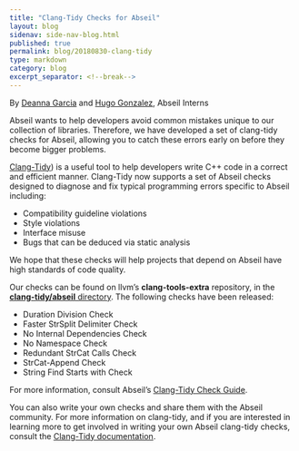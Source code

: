 ```yaml
---
title: "Clang-Tidy Checks for Abseil"
layout: blog
sidenav: side-nav-blog.html
published: true
permalink: blog/20180830-clang-tidy
type: markdown
category: blog
excerpt_separator: <!--break-->
---
```


By [Deanna Garcia](mailto:garciadeannam5@gmail.com) and
[Hugo Gonzalez](mailto:hugogonzalez810@gmail.com), Abseil Interns

Abseil wants to help developers avoid common mistakes unique to our collection
of libraries. Therefore, we have developed a set of clang-tidy checks for
Abseil, allowing you to catch these errors early on before they become
bigger problems.

<!--break-->

[Clang-Tidy](http://clang.llvm.org/extra/clang-tidy/)) is a useful tool to help
developers write C++ code in a correct and efficient manner. Clang-Tidy now
supports a set of Abseil checks designed to diagnose and fix typical programming
errors specific to Abseil including:

* Compatibility guideline violations
* Style violations
* Interface misuse
* Bugs that can be deduced via static analysis 

We hope that these checks will help projects that depend on Abseil have high
standards of code quality. 

Our checks can be found on llvm’s **clang-tools-extra** repository, in the
[**clang-tidy/abseil** directory](https://github.com/llvm-mirror/clang-tools-extra/tree/master/clang-tidy/abseil).
The following checks have been released:

* Duration Division Check
* Faster StrSplit Delimiter Check 
* No Internal Dependencies Check 
* No Namespace Check 
* Redundant StrCat Calls Check
* StrCat-Append Check 
* String Find Starts with Check

For more information, consult Abseil’s [Clang-Tidy Check Guide](/docs/cpp/tools/clang-tidy).

You can also write your own checks and share them with the Abseil community. For more
information on clang-tidy, and if you are interested in learning more to get involved
in writing your own Abseil clang-tidy checks, consult the
[Clang-Tidy documentation](http://clang.llvm.org/extra/clang-tidy/).
